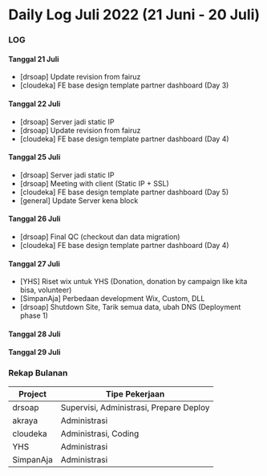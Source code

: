 # Daily Log Juli 2022 (21 Juni - 20 Juli)

### LOG

#### Tanggal 21 Juli
* [drsoap] Update revision from fairuz
* [cloudeka] FE base design template partner dashboard (Day 3)

#### Tanggal 22 Juli
* [drsoap] Server jadi static IP
* [drsoap] Update revision from fairuz
* [cloudeka] FE base design template partner dashboard (Day 4)

#### Tanggal 25 Juli
* [drsoap] Server jadi static IP
* [drsoap] Meeting with client (Static IP + SSL)
* [cloudeka] FE base design template partner dashboard (Day 5)
* [general] Update Server kena block

#### Tanggal 26 Juli
* [drsoap] Final QC (checkout dan data migration)
* [cloudeka] FE base design template partner dashboard (Day 4)

#### Tanggal 27 Juli
* [YHS] Riset wix untuk YHS (Donation, donation by campaign like kita bisa, volunteer)
* [SimpanAja] Perbedaan development Wix, Custom, DLL
* [drsoap] Shutdown Site, Tarik semua data, ubah DNS (Deployment phase 1)

#### Tanggal 28 Juli

#### Tanggal 29 Juli

### Rekap Bulanan
Project 		| Tipe Pekerjaan
------------	| ---------------
drsoap			| Supervisi, Administrasi, Prepare Deploy
akraya			| Administrasi
cloudeka		| Administrasi, Coding
YHS				| Administrasi
SimpanAja		| Administrasi